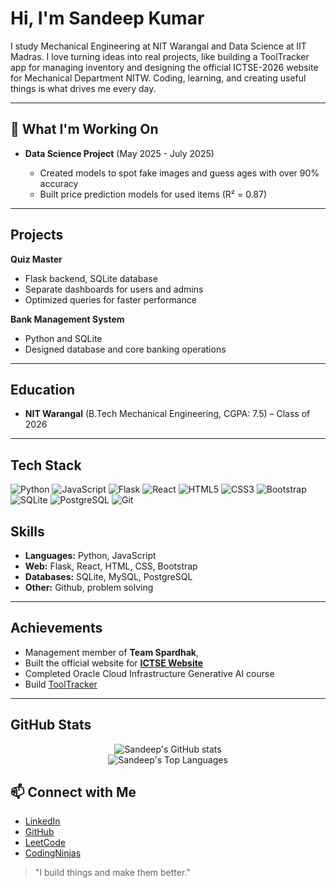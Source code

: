 # Hi, I'm **Sandeep Kumar** 

I study Mechanical Engineering at NIT Warangal and Data Science at IIT Madras. I love turning ideas into real projects, like building a ToolTracker app for managing  inventory and designing the official ICTSE-2026 website for Mechanical Department NITW. Coding, learning, and creating useful things is what drives me every day.

---

## 🔭 What I'm Working On

* **Data Science Project** (May 2025 - July 2025)

  * Created models to spot fake images and guess ages with over 90% accuracy
  * Built price prediction models for used items (R² = 0.87)

---

##  Projects

**Quiz Master**

* Flask backend, SQLite database
* Separate dashboards for users and admins
* Optimized queries for faster performance

**Bank Management System**

* Python and SQLite
* Designed database and core banking operations

---

## Education

* **NIT Warangal** (B.Tech Mechanical Engineering, CGPA: 7.5) – Class of 2026

---
## Tech Stack

![Python](https://img.shields.io/badge/Python-3776AB?style=for-the-badge&logo=python&logoColor=white)
![JavaScript](https://img.shields.io/badge/JavaScript-F7DF1E?style=for-the-badge&logo=javascript&logoColor=black)
![Flask](https://img.shields.io/badge/Flask-000000?style=for-the-badge&logo=flask&logoColor=white)
![React](https://img.shields.io/badge/React-20232A?style=for-the-badge&logo=react&logoColor=61DAFB)
![HTML5](https://img.shields.io/badge/HTML5-E34F26?style=for-the-badge&logo=html5&logoColor=white)
![CSS3](https://img.shields.io/badge/CSS3-1572B6?style=for-the-badge&logo=css3&logoColor=white)
![Bootstrap](https://img.shields.io/badge/Bootstrap-7952B3?style=for-the-badge&logo=bootstrap&logoColor=white)
![SQLite](https://img.shields.io/badge/SQLite-003B57?style=for-the-badge&logo=sqlite&logoColor=white)
![PostgreSQL](https://img.shields.io/badge/PostgreSQL-316192?style=for-the-badge&logo=postgresql&logoColor=white)
![Git](https://img.shields.io/badge/Git-F05032?style=for-the-badge&logo=git&logoColor=white)

## Skills

* **Languages:** Python, JavaScript
* **Web:** Flask, React, HTML, CSS, Bootstrap
* **Databases:** SQLite, MySQL, PostgreSQL
* **Other:** Github, problem solving

---

## Achievements

* Management member of **Team Spardhak**, 
* Built the official website for **[ICTSE Website](https://github.com/ksandeep18/ictse_bg)**
* Completed Oracle Cloud Infrastructure Generative AI course
* Build [ToolTracker](https://github.com/ksandeep18/tool_tracker)

---
## GitHub Stats

<p align="center">
  <img src="https://github-readme-stats.vercel.app/api?username=ksandeep18&show_icons=true&include_all_commits=true&count_private=true&theme=radical" alt="Sandeep's GitHub stats" />
  <br />
  <img src="https://github-readme-stats.vercel.app/api/top-langs/?username=ksandeep18&layout=compact&theme=radical" alt="Sandeep's Top Languages" />
  <br />
</p>

## 📫 Connect with Me

* [LinkedIn](https://www.linkedin.com/in/sandeep-kumar-sk-/)
* [GitHub](https://github.com/ksandeep18)
* [LeetCode](https://leetcode.com/u/S___K___7/)
* [CodingNinjas](https://www.naukri.com/code360/profile/SandeepKK
)

> "I build things and make them better."
